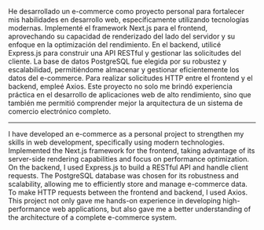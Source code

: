 He desarrollado un e-commerce como proyecto personal para fortalecer mis habilidades en desarrollo web, específicamente utilizando tecnologías modernas. Implementé el framework Next.js para el frontend, aprovechando su capacidad de renderizado del lado del servidor y su enfoque en la optimización del rendimiento. En el backend, utilicé Express.js para construir una API RESTful y gestionar las solicitudes del cliente. La base de datos PostgreSQL fue elegida por su robustez y escalabilidad, permitiéndome almacenar y gestionar eficientemente los datos del e-commerce. Para realizar solicitudes HTTP entre el frontend y el backend, empleé Axios. Este proyecto no solo me brindó experiencia práctica en el desarrollo de aplicaciones web de alto rendimiento, sino que también me permitió comprender mejor la arquitectura de un sistema de comercio electrónico completo.

----------------------------------------------------------------------------------------------------------------------------------------------------------------------------------------------------------------------------------------------------------------------------------

I have developed an e-commerce as a personal project to strengthen my skills in web development, specifically using modern technologies. Implemented the Next.js framework for the frontend, taking advantage of its server-side rendering capabilities and focus on performance optimization. On the backend, I used Express.js to build a RESTful API and handle client requests. The PostgreSQL database was chosen for its robustness and scalability, allowing me to efficiently store and manage e-commerce data. To make HTTP requests between the frontend and backend, I used Axios. This project not only gave me hands-on experience in developing high-performance web applications, but also gave me a better understanding of the architecture of a complete e-commerce system.
